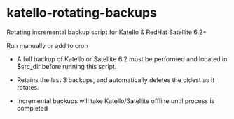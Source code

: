 # katello-rotating-backups
Rotating incremental backup script for Katello &amp; RedHat Satellite 6.2+

Run manually or add to cron

* A full backup of Katello or Satellite 6.2 must be performed and located in $src_dir before running this script. 

* Retains the last 3 backups, and automatically deletes the oldest as it rotates.

* Incremental backups will take Katello/Satellite offline until process is completed
